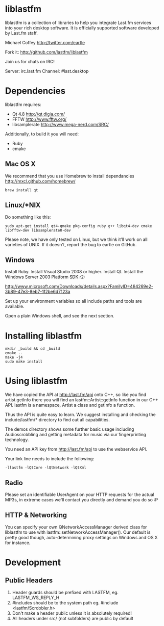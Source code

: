 # liblastfm

liblastfm is a collection of libraries to help you integrate Last.fm services
into your rich desktop software. It is officially supported software developed
by Last.fm staff.

Michael Coffey http://twitter.com/eartle

Fork it: http://github.com/lastfm/liblastfm

Join us for chats on IRC!

Server: irc.last.fm
Channel: #last.desktop

# Dependencies

liblastfm requires:

* Qt 4.8 http://qt.digia.com/
* FFTW http://www.fftw.org/
* libsamplerate http://www.mega-nerd.com/SRC/

Additionally, to build it you will need:

* Ruby
* cmake

## Mac OS X

We recommend that you use Homebrew to install dependancies http://mxcl.github.com/homebrew/

    brew install qt

## Linux/*NIX

Do something like this:

    sudo apt-get install qt4-qmake pkg-config ruby g++ libqt4-dev cmake libfftw-dev libsamplerate0-dev

Please note, we have only tested on Linux, but we think it'll work on all
varieties of UNIX. If it doesn't, report the bug to eartle on GitHub.

## Windows

Install Ruby. Install Visual Studio 2008 or higher. Install Qt. Install the
Windows Server 2003 Platform SDK r2:

http://www.microsoft.com/Downloads/details.aspx?FamilyID=484269e2-3b89-47e3-8eb7-1f2be6d7123a

Set up your environment variables so all include paths and tools are
available.

Open a plain Windows shell, and see the next section.

# Installing liblastfm

    mkdir _build && cd _build
    cmake ..
    make -j4
    sudo make install

# Using liblastfm

We have copied the API at http://last.fm/api onto C++, so like you find
artist.getInfo there you will find an lastfm::Artist::getInfo function in our
C++ API. lastfm is a namespace, Artist a class and getInfo a function.

Thus the API is quite easy to learn. We suggest installing and checking the
include/lastfm/* directory to find out all capabilities.

The demos directory shows some further basic usage including Audioscrobbling
and getting metadata for music via our fingerprinting technology.

You need an API key from http://last.fm/api to use the webservice API.

Your link line needs to include the following:

    -llastfm -lQtCore -lQtNetwork -lQtXml

## Radio

Please set an identifiable UserAgent on your HTTP requests for the actual MP3s,
in extreme cases we'll contact you directly and demand you do so :P

## HTTP & Networking

You can specify your own QNetworkAccessManager derived class for liblastfm to
use with lastfm::setNetworkAccessManager(). Our default is pretty good
though, auto-determining proxy settings on Windows and OS X for instance.

# Development

## Public Headers

1. Header guards should be prefixed with LASTFM, eg. LASTFM_WS_REPLY_H
2. #includes should be to the system path eg. #include <lastfm/Scrobbler.h>
3. Don't make a header public unless it is absolutely required!
4. All headers under src/ (not subfolders) are public by default
